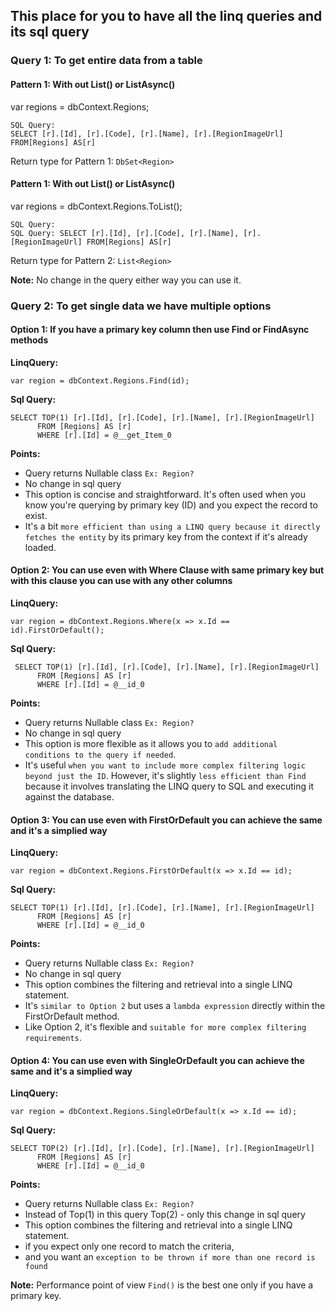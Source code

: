 ## This place for you to have all the linq queries and its sql query

### Query 1: To get entire data from a table
#### Pattern 1: With out List() or ListAsync()
var regions = dbContext.Regions;
```
SQL Query: 
SELECT [r].[Id], [r].[Code], [r].[Name], [r].[RegionImageUrl] FROM[Regions] AS[r]
```
Return type for Pattern 1: ```DbSet<Region>```

#### Pattern 1: With out List() or ListAsync()
var regions = dbContext.Regions.ToList();
```
SQL Query: 
SQL Query: SELECT [r].[Id], [r].[Code], [r].[Name], [r].[RegionImageUrl] FROM[Regions] AS[r]
```
Return type for Pattern 2: ```List<Region>```

**Note:** No change in the query either way you can use it.


            
### Query 2: To get single data we have multiple options
#### Option 1: If you have a primary key column then use Find or FindAsync methods

**LinqQuery:** 
```
var region = dbContext.Regions.Find(id);
```
**Sql Query:**
```
SELECT TOP(1) [r].[Id], [r].[Code], [r].[Name], [r].[RegionImageUrl]
      FROM [Regions] AS [r]
      WHERE [r].[Id] = @__get_Item_0
```
**Points:**
- Query returns Nullable class ```Ex: Region?```
- No change in sql query
- This option is concise and straightforward. It's often used when you know you're querying by primary key (ID) and you expect the record to exist. 
- It's a bit ```more efficient than using a LINQ query because it directly fetches the entity``` by its primary key from the context if it's already loaded.


#### Option 2: You can use even with Where Clause with same primary key but with this clause you can use with any other columns

**LinqQuery:** 
```
var region = dbContext.Regions.Where(x => x.Id == id).FirstOrDefault();
```
**Sql Query:**
```
 SELECT TOP(1) [r].[Id], [r].[Code], [r].[Name], [r].[RegionImageUrl]
      FROM [Regions] AS [r]
      WHERE [r].[Id] = @__id_0
```
**Points:**
- Query returns Nullable class ```Ex: Region?```
- No change in sql query
- This option is more flexible as it allows you to ```add additional conditions to the query if needed```. 
- It's useful ```when you want to include more complex filtering logic beyond just the ID```. However, it's slightly ```less efficient than Find``` because it involves translating the LINQ query to SQL and executing it against the database.

#### Option 3: You can use even with FirstOrDefault you can achieve the same and it's a simplied way

**LinqQuery:** 
```
var region = dbContext.Regions.FirstOrDefault(x => x.Id == id);
```
**Sql Query:**
```
SELECT TOP(1) [r].[Id], [r].[Code], [r].[Name], [r].[RegionImageUrl]
      FROM [Regions] AS [r]
      WHERE [r].[Id] = @__id_0
```
**Points:**
- Query returns Nullable class ```Ex: Region?```
- No change in sql query
- This option combines the filtering and retrieval into a single LINQ statement. 
- It's ```similar to Option 2``` but uses a ```lambda expression``` directly within the FirstOrDefault method. 
- Like Option 2, it's flexible and ```suitable for more complex filtering requirements```.

#### Option 4: You can use even with SingleOrDefault you can achieve the same and it's a simplied way

**LinqQuery:** 
```
var region = dbContext.Regions.SingleOrDefault(x => x.Id == id);
```
**Sql Query:**
```
SELECT TOP(2) [r].[Id], [r].[Code], [r].[Name], [r].[RegionImageUrl]
      FROM [Regions] AS [r]
      WHERE [r].[Id] = @__id_0
```
**Points:**
- Query returns Nullable class ```Ex: Region?```
- Instead of Top(1) in this query Top(2) - only this change in sql query
- This option combines the filtering and retrieval into a single LINQ statement. 
- if you expect only one record to match the criteria, 
- and you want an ```exception to be thrown if more than one record is found```

**Note:** Performance point of view ```Find()``` is the best one only if you have a primary key.
